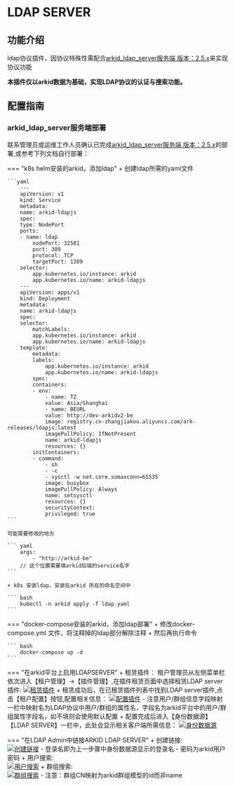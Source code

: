 # LDAP SERVER

## 功能介绍

ldap协议插件，因协议特殊性需配合[arkid_ldap_server服务端 版本：2.5.x](https://github.com/longguikeji/arkid_ldap_server/tree/v2.5-dev)来实现协议功能

<b color="red">本插件仅以arkid数据为基础，实现LDAP协议的认证与搜索功能。</b>

## 配置指南

### arkid_ldap_server服务端部署
    
联系管理员或运维工作人员确认已完成[arkid_ldap_server服务端 版本：2.5.x](https://github.com/longguikeji/arkid_ldap_server/tree/v2.5-dev)的部署,或参考下列文档自行部署：
    
=== "k8s helm安装的arkid，添加ldap"
    + 创建ldap所需的yaml文件

    ```yaml
        ---
        apiVersion: v1
        kind: Service
        metadata:
        name: arkid-ldapjs
        spec:
        type: NodePort
        ports:
        - name: ldap
            nodePort: 32581
            port: 389
            protocol: TCP
            targetPort: 1389
        selector:
            app.kubernetes.io/instance: arkid
            app.kubernetes.io/name: arkid-ldapjs
        ---
        apiVersion: apps/v1
        kind: Deployment
        metadata:
        name: arkid-ldapjs
        spec:
        selector:
            matchLabels:
            app.kubernetes.io/instance: arkid
            app.kubernetes.io/name: arkid-ldapjs
        template:
            metadata:
            labels:
                app.kubernetes.io/instance: arkid
                app.kubernetes.io/name: arkid-ldapjs
            spec:
            containers:
            - env:
                - name: TZ
                value: Asia/Shanghai
                - name: BEURL
                value: http://dev-arkidv2-be
                image: registry.cn-zhangjiakou.aliyuncs.com/ark-releases/ldapjs:latest
                imagePullPolicy: IfNotPresent
                name: arkid-ldapjs
                resources: {}
            initContainers:
            - command:
                - sh
                - -c
                - sysctl -w net.core.somaxconn=65535
                image: busybox
                imagePullPolicy: Always
                name: setsysctl
                resources: {}
                securityContext:
                privileged: true
    ```

    可能需要修改的地方

    ``` yaml
        args:
            - "http://arkid-be"
        // 这个位置需要填arkid后端的service名字
    ```

    + k8s 安装ldap，安装在arkid 所在的命名空间中

    ``` bash
        kubectl -n arkid apply -f ldap.yaml
    ```

=== "docker-compose安装的arkid，添加ldap部署"
    + 修改docker-compose.yml 文件，将注释掉的ldap部分解除注释
    + 然后再执行命令

    ``` bash
        docker-compose up -d
    ```

=== "在arkid平台上启用LDAPSERVER"
    + 租赁插件： 租户管理员从左侧菜单栏依次进入【租户管理】->【插件管理】,在插件租赁页面中选择租赁LDAP server插件:
        [![租赁插件](https://s1.ax1x.com/2022/08/01/vkTNqJ.png)](https://imgtu.com/i/vkTNqJ)
    + 租赁成功后，在已租赁插件列表中找到LDAP server插件,点击【租户配置】按钮,配置相关信息：
        [![配置插件](https://s1.ax1x.com/2022/08/01/vk7jne.md.png)](https://imgtu.com/i/vk7jne)
        - 注意用户/群组信息字段映射一栏中映射名为LDAP协议中用户/群组的属性名，字段名为arkid平台中的用户/群组属性字段名，如不填则会使用默认配置
    + 配置完成后进入【身份数据源】【LDAP SERVER】一栏中，此处会显示相关客户端所需信息：
        [![身份数据源](https://s1.ax1x.com/2022/08/01/vkHyHH.md.png)](https://imgtu.com/i/vkHyHH)

=== "在LDAP Admin中链接ARKID LDAP SERVER"
    + 创建链接:<br/>
        [![创建链接](https://s1.ax1x.com/2022/08/01/vkHbUs.md.png)](https://imgtu.com/i/vkHbUs)
        - 登录名即为上一步骤中身份数据源显示的登录名
        - 密码为arkid用户密码
    + 用户搜索:<br/>
        [![用户搜索](https://s1.ax1x.com/2022/08/01/vkbmrD.md.png)](https://imgtu.com/i/vkbmrD)
    + 群组搜索:<br/>
        [![群组搜索](https://s1.ax1x.com/2022/08/01/vkb6MT.md.png)](https://imgtu.com/i/vkb6MT)
        - 注意：群组CN映射为arkid群组模型的id而非name